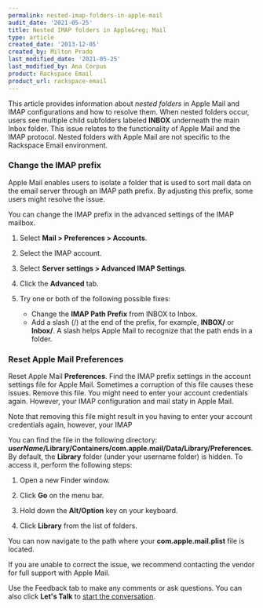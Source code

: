 ```yaml
---
permalink: nested-imap-folders-in-apple-mail
audit_date: '2021-05-25'
title: Nested IMAP folders in Apple&reg; Mail
type: article
created_date: '2013-12-05'
created_by: Milton Prado
last_modified_date: '2021-05-25'
last_modified_by: Ana Corpus
product: Rackspace Email
product_url: rackspace-email
---
```


This article provides information about *nested folders* in Apple Mail and IMAP configurations and how to resolve them. When nested folders occur, users see multiple child subfolders labeled **INBOX** underneath the main Inbox folder. This issue relates to the functionality of Apple Mail and the IMAP protocol. Nested folders with Apple Mail are not specific to the Rackspace Email environment.

###  Change the IMAP prefix

Apple Mail enables users to isolate a folder that is used to sort mail
data on the email server through an IMAP path prefix. By adjusting this prefix, some users might resolve the issue.

You can change the IMAP prefix in the advanced settings of the IMAP
mailbox.

1. Select **Mail > Preferences > Accounts**.
2. Select the IMAP account.
3. Select **Server settings > Advanced IMAP Settings**.
3. Click the **Advanced** tab.
4. Try one or both of the following possible fixes:

    - Change the **IMAP Path Prefix** from INBOX to Inbox.
    - Add a slash (/) at the end of the prefix, for example, **INBOX/** or **Inbox/**. A slash helps Apple Mail to recognize that the path ends in a folder.
### Reset Apple Mail Preferences

Reset Apple Mail **Preferences**. Find the IMAP prefix settings in the account settings file for Apple Mail. Sometimes a corruption of this file causes these issues. Remove this file. You might need to enter your account credentials again. However, your IMAP configuration and mail staty in Apple Mail.

Note that removing this file might result in you
having to enter your account credentials again, however, your IMAP

You can find the file in the following directory: **_userName_/Library/Containers/com.apple.mail/Data/Library/Preferences**. By default, the **Library** folder (under your username folder) is hidden. To access it, perform the following steps:

1. Open a new Finder window.

2. Click **Go** on the menu bar.

3. Hold down the **Alt/Option** key on your keyboard.

4. Click **Library** from the list of folders.

You can now navigate to the path where your **com.apple.mail.plist** file is located.

If you are unable to correct the issue, we recommend contacting the vendor for full support with Apple Mail.

Use the Feedback tab to make any comments or ask questions. You can also click
**Let's Talk** to [start the conversation](https://www.rackspace.com/).
